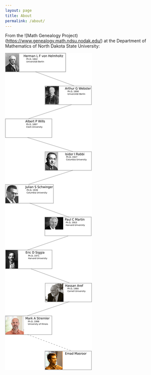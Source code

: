 ```yaml
---
layout: page
title: About
permalink: /about/
---
```

From the ![Math Genealogy Project)(https://www.genealogy.math.ndsu.nodak.edu/) at the Department of Mathematics of North Dakota State University:

![Scientific "family tree"](/assets/genealogy.png)

